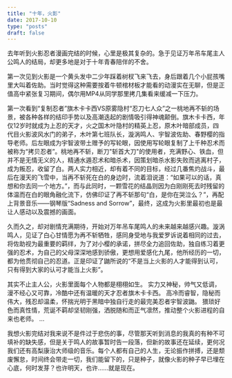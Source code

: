 ```yaml
---
title: "十年，火影"
date: 2017-10-10
type: "posts"
draft: false
---
```


去年听到火影忍者漫画完结的时候，心里是极其复杂的。急于见证万年吊车尾主人公鸣人的结局，却更多地是对于十年青春陪伴的不舍。

第一次见到火影是一个黄头发中二少年踩着树杈飞来飞去，身后跟着几个小屁孩嘴里大叫着佐助。当时觉得这种需要按着牛顿棺材板才能看的动漫实在无聊，但是正值高中紧张复习期间，偶尔用MP4从同学那里拷几集看来缓减一下压力。

第一次看到“复制忍者”旗木卡卡西VS原雾隐村“忍刀七人众”之一桃地再不斩的场景，被各种各样的结印手势以及高潮迭起的剧情吸引得神魂颠倒。旗木卡卡西，年仅12岁时就成为上忍的天才，火之国木叶隐村的精英上忍，原木叶暗部成员，四代目火影波风水门的弟子，木叶第七班队长，漩涡鸣人、宇智波佐助、春野樱的指导老师。后左眼成为宇智波带土赠予的写轮眼，因使用写轮眼复制了上千种忍术而被称为“拷贝忍者”。桃地再不斩，断刀"斩首大刀"的使用者，充满野心、铁血，但并不是无情无义的人，精通水遁忍术和暗杀术，因策划暗杀水影失败而逃离村子，成为叛忍，收留了白。两人实力相近，却有着不同的目标，经过几番焦灼战斗，最后在漫天的飞雪中，当再不斩死在白的身边时，流着泪说道：“如果可以的话，真想和你去同一个地方。”，而与此同时，一颗雪花的结晶则因为白刚刚死去时残留的体温而在白的眼角融化流下，仿佛印证了再不斩那句“白，是你在哭泣么？”，再配上背景音乐——钢琴版“Sadness and Sorrow”，​最终，这成为火影里最初也是最让人感动以及震撼的画面。

久而久之，却对剧情充满期待，开始对万年吊车尾鸣人的未来越来越感兴趣。漩涡鸣人，见证了白心甘情愿为再不斩牺牲，感同身受地与我爱罗诉说着相同的过去，将佐助视为最重要的羁绊，为了对小樱的承诺，拼尽全力追回佐助，独自练习着更强的忍术，为自己的父母深深地感到骄傲，更想用爱感化九尾，他所经历的一切，都为他贯彻自己的忍道。正是印证了鼬所说的“不是当上火影的人才能得到认可，只有得到大家的认可才能当上火影”。

其实不止主人公，火影里面每个人物都是栩栩如生。
实力又神秘，帅气又低调，漫不经心又可靠，冷酷中还有温暖的天才忍者旗木卡卡西。
高冷而睿智，隐秘而伟大，残忍却温柔，怀揣光明于黑暗中独自行走的最完美忍者宇智波鼬。
猥琐好色而真性情，荒诞不羁却坚韧刚强，洒脱随和而正气凛然，推动整个火影进程的自来也老师。
...

我想火影完结对我来说不是件过于悲伤的事，尽管那天听到消息的我真的有种不可填补的缺失感，但是关于鸣人的故事暂时告一段落，但新的故事还在延续，更何况我们还有高梨康治大师级的音乐。每个人都有自己的人生，无论振作拼搏，还是颓废懈怠，时间终会带走一切，我们能留下的，只是种子，就像火影的种子早已埋在心底，何时发芽？也许明天，也许……就是现在。
